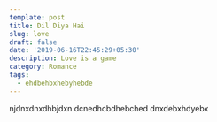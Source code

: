 ```yaml
---
template: post
title: Dil Diya Hai
slug: love
draft: false
date: '2019-06-16T22:45:29+05:30'
description: Love is a game
category: Romance
tags:
  - ehdbehbxhebyhebde
---
```

njdnxdnxdhbjdxn dcnedhcbdhebched dnxdebxhdyebx
